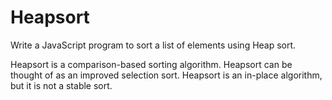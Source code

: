 # Heapsort

Write a JavaScript program to sort a list of elements using Heap sort.

Heapsort is a comparison-based sorting algorithm. 
Heapsort can be thought of as an improved selection sort.
Heapsort is an in-place algorithm, but it is not a stable sort.

